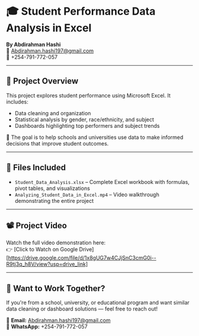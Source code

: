 # 🎓 Student Performance Data Analysis in Excel

**By Abdirahman Hashi**  
📧 Abdirahman.hashi197@gmail.com  
📱 +254-791-772-057  

---

## 📌 Project Overview

This project explores student performance using Microsoft Excel. It includes:

- Data cleaning and organization
- Statistical analysis by gender, race/ethnicity, and subject
- Dashboards highlighting top performers and subject trends

🎯 The goal is to help schools and universities use data to make informed decisions that improve student outcomes.

---

## 📁 Files Included

- `Student_Data_Analysis.xlsx` – Complete Excel workbook with formulas, pivot tables, and visualizations  
- `Analyzing_Student_Data_in_Excel.mp4` – Video walkthrough demonstrating the entire project

---

## 📽️ Project Video

Watch the full video demonstration here:  
👉 [Click to Watch on Google Drive][https://drive.google.com/file/d/1x8gUG7w4CJjSnC3cmG0i--R9tj3q_h8V/view?usp=drive_link]

---

## 🚀 Want to Work Together?

If you're from a school, university, or educational program and want similar data cleaning or dashboard solutions — feel free to reach out!

📧 **Email:** Abdirahman.hashi197@gmail.com  
📱 **WhatsApp:** +254-791-772-057  

